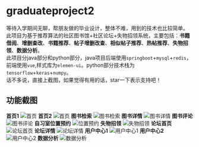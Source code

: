 # graduateproject2
等待入学期间无聊，帮朋友做的毕业设计，整体不难，用到的技术也比较简单。<br/>
此项目为基于推荐算法的社区图书馆+社区论坛+失物招领系统，主要包括：**书籍借阅**、**增删查改**、**书籍推荐**、**帖子增删改查**、**相似帖子推荐**、**热帖推荐**、**失物招领**、**数据分析**。<br/>
此项目分java部分和python部分，java项目后端使用```springboot```+```mysql```+```redis```，前端使用```vue```,样式库为```elemen-ui```。python部分技术栈为```tensorflow```+```keras```+```numpy```。<br/>
话不多说，直接上截图，如果觉得有用的话，star一下表示支持吧！<br/>
## 功能截图
**首页1**
![首页](https://github.com/Aaron-zhu1342/img_resoures/blob/master/graduateproject2/%E9%A6%96%E9%A1%B51.png)
**首页2**
![首页](https://github.com/Aaron-zhu1342/img_resoures/blob/master/graduateproject2/%E9%A6%96%E9%A1%B52.png)
**图书检索**
![图书检索](https://github.com/Aaron-zhu1342/img_resoures/blob/master/graduateproject2/%E5%9B%BE%E4%B9%A6%E6%A3%80%E7%B4%A2.png)
**图书详情**
![图书详情](https://github.com/Aaron-zhu1342/img_resoures/blob/master/graduateproject2/%E5%9B%BE%E4%B9%A6%E8%AF%A6%E6%83%85.png)
**图书评论**
![图书评论](https://github.com/Aaron-zhu1342/img_resoures/blob/master/graduateproject2/%E5%9B%BE%E4%B9%A6%E8%AF%84%E8%AE%BA.png)
**自习室位置预约**
![位置预约](https://github.com/Aaron-zhu1342/img_resoures/blob/master/graduateproject2/%E8%87%AA%E4%B9%A0%E5%AE%A4%E4%BD%8D%E7%BD%AE%E9%A2%84%E7%BA%A6.png)
**失物招领**
![失物招领](https://github.com/Aaron-zhu1342/img_resoures/blob/master/graduateproject2/%E5%A4%B1%E7%89%A9%E6%8B%9B%E9%A2%86.png)
**论坛首页**
![论坛首页](https://github.com/Aaron-zhu1342/img_resoures/blob/master/graduateproject2/%E8%AE%BA%E5%9D%9B%E9%A6%96%E9%A1%B5.png)
**论坛详情**
![论坛详情](https://github.com/Aaron-zhu1342/img_resoures/blob/master/graduateproject2/%E8%AE%BA%E5%9D%9B%E8%AF%A6%E6%83%85.png)
**用户中心1**
![用户中心1](https://github.com/Aaron-zhu1342/img_resoures/blob/master/graduateproject2/%E7%94%A8%E6%88%B7%E4%B8%AD%E5%BF%83.png)
**用户中心2**
![用户中心2](https://github.com/Aaron-zhu1342/img_resoures/blob/master/graduateproject2/%E7%94%A8%E6%88%B7%E4%B8%AD%E5%BF%832.png)
**数据分析**
![数据分析](https://github.com/Aaron-zhu1342/img_resoures/blob/master/graduateproject2/%E6%95%B0%E6%8D%AE%E5%88%86%E6%9E%90.png)



